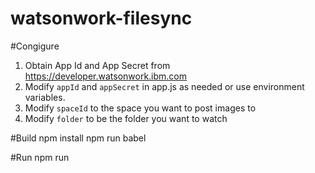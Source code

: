 # watsonwork-filesync

#Congigure
1. Obtain App Id and App Secret from https://developer.watsonwork.ibm.com
2. Modify `appId` and `appSecret` in app.js as needed or use environment variables.
3. Modify `spaceId` to the space you want to post images to
4. Modify `folder` to be the folder you want to watch

#Build
npm install
npm run babel

#Run
npm run
